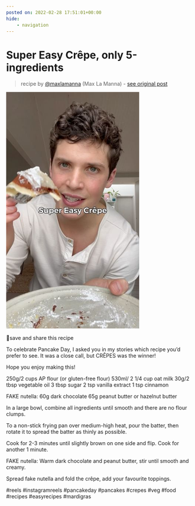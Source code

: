 ```yaml
---
posted on: 2022-02-28 17:51:01+00:00
hide:
    - navigation
---
```


# Super Easy Crêpe, only 5-ingredients  

> recipe by [@maxlamanna](https://www.instagram.com/maxlamanna/) 
(Max La Manna) - [see original post](https://instagram.com/p/Cah6TDEvbD_)

![](../img/maxlamanna_28-02-2022_1702.png)


🥞save and share this recipe 

To celebrate Pancake Day, I asked you in my stories which recipe you’d prefer to see. It was a close call, but CRÊPES was the winner!

Hope you enjoy making this!

250g/2 cups AP flour (or gluten-free flour)
530ml/ 2 1/4 cup oat milk
30g/2 tbsp vegetable oil
3 tbsp sugar
2 tsp vanilla extract
1 tsp cinnamon

FAKE nutella:
60g dark chocolate
65g peanut butter or hazelnut butter

In a large bowl, combine all ingredients until smooth and there are no flour clumps. 

To a non-stick frying pan over medium-high heat, pour the batter, then rotate it to spread the batter as thinly as possible. 

Cook for 2-3 minutes until slightly brown on one side and flip. Cook for another 1 minute.

FAKE nutella:
Warm dark chocolate and peanut butter, stir until smooth and creamy. 

Spread fake nutella and fold the crêpe, add your favourite toppings. 

\#reels \#instagramreels \#pancakeday \#pancakes \#crepes \#veg \#food \#recipes \#easyrecipes \#mardigras 